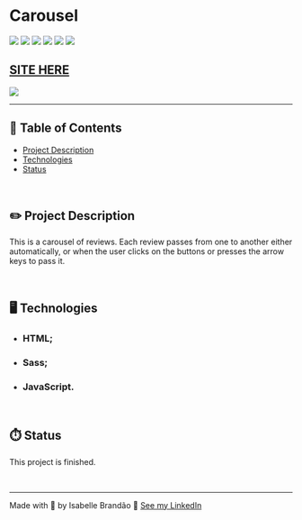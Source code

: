 # Carousel

![](https://img.shields.io/github/forks/isabdch/carousel?color=%2394d2bd&style=for-the-badge)
![](https://img.shields.io/github/languages/count/isabdch/carousel?color=%2394d2bd&style=for-the-badge)
![](https://img.shields.io/github/repo-size/isabdch/carousel?color=%2394d2bd&style=for-the-badge)
![](https://img.shields.io/github/issues/isabdch/carousel?color=%2394d2bd&style=for-the-badge)
![](https://img.shields.io/github/stars/isabdch/carousel?color=%2394d2bd&style=for-the-badge)
![](https://img.shields.io/github/license/isabdch/carousel?color=%2394d2bd&style=for-the-badge)

## [SITE HERE]()

![](/media/)

---

## 📖 Table of Contents

- [Project Description](#project-description)
- [Technologies](#technologies)
- [Status](#status)

<br />

## ✏️ Project Description

This is a carousel of reviews. Each review passes from one to another either automatically, or when the user clicks on the buttons or presses the arrow keys to pass it.

<br />

## 🖥️ Technologies

- ### HTML;

- ### Sass;

- ### JavaScript.

<br />

## ⏱️ Status

This project is finished.

<br />

---

Made with 💜 by Isabelle Brandão 👋 [See my LinkedIn](https://www.linkedin.com/in/isabelle-brand%C3%A3o-5645551a8/)

